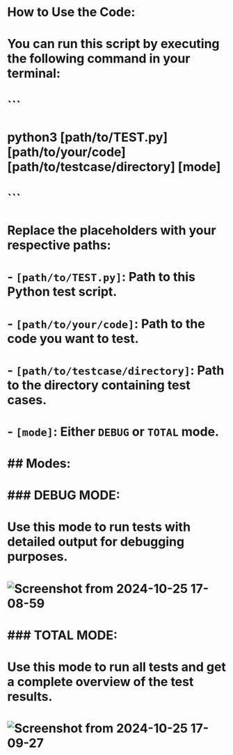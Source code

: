 # How to Use the Code:
# You can run this script by executing the following command in your terminal:
#
# ```
# python3 [path/to/TEST.py] [path/to/your/code] [path/to/testcase/directory] [mode]
# ```
#
# Replace the placeholders with your respective paths:
# - `[path/to/TEST.py]`: Path to this Python test script.
# - `[path/to/your/code]`: Path to the code you want to test.
# - `[path/to/testcase/directory]`: Path to the directory containing test cases.
# - `[mode]`: Either `DEBUG` or `TOTAL` mode.
#
# ## Modes:
#
# ### DEBUG MODE:
# Use this mode to run tests with detailed output for debugging purposes.
# ![Screenshot from 2024-10-25 17-08-59](https://github.com/user-attachments/assets/829c89c9-2cb0-488d-8bd2-e10850367a45)
#
# ### TOTAL MODE:
# Use this mode to run all tests and get a complete overview of the test results.
# ![Screenshot from 2024-10-25 17-09-27](https://github.com/user-attachments/assets/63285fde-8cf8-4a54-8cd1-c8a1c731308d)
